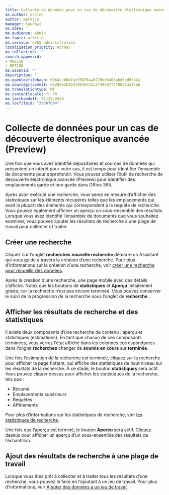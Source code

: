 ```yaml
---
title: Collecte de données pour un cas de découverte électronique avancée (Preview)
ms.author: esclee
author: markjjo
manager: laurawi
ms.date: ''
ms.audience: Admin
ms.topic: article
ms.service: o365-administration
localization_priority: Normal
ms.collection: ''
search.appverid:
- MOE150
- MET150
ms.assetid: ''
description: ''
ms.openlocfilehash: 6964cc00d7ae78078aa0729bd5408abd5ed9542a
ms.sourcegitcommit: ee28ee2b2bdfd049333c2f495d7f7780d13af4a6
ms.translationtype: MT
ms.contentlocale: fr-FR
ms.lasthandoff: 01/29/2019
ms.locfileid: "29607694"
---
```

# <a name="collecting-data-for-a-case-in-advanced-ediscovery-preview"></a>Collecte de données pour un cas de découverte électronique avancée (Preview)

Une fois que vous avez identifié dépositaires et sources de données qui présentent un intérêt pour votre cas, il est temps pour identifier l’ensemble de documents pour approfondir. Vous pouvez utiliser l’outil de recherche de découverte électronique avancée (Preview) pour identifier des emplacements garde et non garde dans Office 365.

Après avoir exécuté une recherche, vous serez en mesure d’afficher des statistiques sur les éléments récupérés telles que les emplacements qui avait la plupart des éléments qui correspondent à la requête de recherche. Vous pouvez également afficher un aperçu un sous-ensemble des résultats. Lorsque vous avez identifié l’ensemble de documents que vous souhaitez examiner, vous pouvez ajouter les résultats de recherche à une plage de travail pour collecter et traiter.

## <a name="create-a-search"></a>Créer une recherche

Cliquez sur l’onglet **recherches** **nouvelle recherche** démarre un Assistant qui vous guide à travers la création d’une recherche. Pour plus d’informations sur la création d’une recherche, voir [créer une recherche pour recueillir des données](create-search-to-collect-data.md).

Après la création d’une recherche, une page mobile avec des détails s’affiche. Notez que les boutons de **statistiques** et **Aperçu** initialement grisés, car la recherche n’est pas encore terminée. Vous pouvez conserver le suivi de la progression de la recherche sous l’onglet de **recherche** .

## <a name="view-search-results-and-statistics"></a>Afficher les résultats de recherche et des statistiques
Il existe deux composants d’une recherche de contenu : aperçu et statistiques (estimations). En tant que chacun de ces composants terminées, vous verrez l’état affiché dans les colonnes correspondantes dans l’onglet **recherches** changer de **soumis** **en cours** sur **terminée**.

Une fois l’estimation de la recherche est terminée, cliquez sur la recherche pour afficher la page flottant, qui affiche des statistiques de haut niveau sur les résultats de la recherche. À ce stade, le bouton **statistiques** sera actif. Vous pouvez cliquer dessus pour afficher les statistiques de la recherche, tels que :

- Résumé
- Emplacements supérieurs
- Requêtes
- Affinements

Pour plus d’informations sur les statistiques de recherche, voir [les statistiques de recherche](search-statistics.md).

Une fois que l’aperçu est terminé, le bouton **Aperçu** sera actif. Cliquez dessus pour afficher un aperçu d’un sous-ensemble des résultats de l’échantillon.

## <a name="adding-search-results-to-a-working-set"></a>Ajout des résultats de recherche à une plage de travail

Lorsque vous êtes prêt à collecter et à traiter tous les résultats d’une recherche, vous pouvez le faire en l’ajoutant à un jeu de travail. Pour plus d’informations, voir [Ajouter des données à un jeu de travail](add-data-to-working-set.md). 